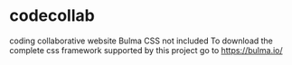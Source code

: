 # codecollab
coding collaborative website
Bulma CSS not included
To download the complete css framework supported by this project go to https://bulma.io/
